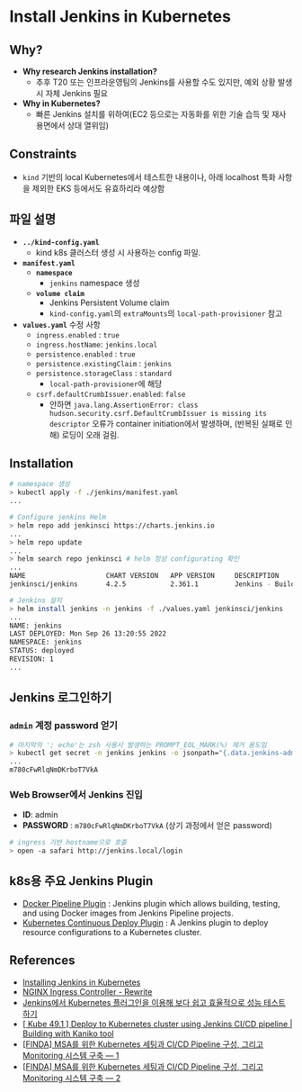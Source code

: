 
# Install Jenkins in Kubernetes

## Why?

- **Why research Jenkins installation?**
  - 추후 T20 또는 인프라운영팀의 Jenkins를 사용할 수도 있지만, 예외 상황 발생 시 자체 Jenkins 필요
- **Why in Kubernetes?**
  - 빠른 Jenkins 설치를 위하여(EC2 등으로는 자동화를 위한 기술 습득 및 재사용면에서 상대 열위임)

## Constraints

- `kind` 기반의 local Kubernetes에서 테스트한 내용이나, 아래 localhost 특화 사항을 제외한 EKS 등에서도 유효하리라 예상함

## 파일 설명

- **`../kind-config.yaml`**
  - kind k8s 클러스터 생성 시 사용하는 config 파일.
- **`manifest.yaml`**
  - **`namespace`**
    - `jenkins` namespace 생성
  - **`volume claim`**
    - Jenkins Persistent Volume claim
    - `kind-config.yaml`의 `extraMounts`의 `local-path-provisioner` 참고
- **`values.yaml`** 수정 사항
  - `ingress.enabled` : `true`
  - `ingress.hostName`: `jenkins.local`
  - `persistence.enabled` : `true`
  - `persistence.existingClaim` : `jenkins`
  - `persistence.storageClass` : `standard`
    - `local-path-provisioner`에 해당
  - `csrf.defaultCrumbIssuer.enabled`: `false`
    - 안하면 `java.lang.AssertionError: class hudson.security.csrf.DefaultCrumbIssuer is missing its descriptor` 오류가 container initiation에서 발생하며, (반복된 실패로 인해) 로딩이 오래 걸림.

## Installation

```bash
# namespace 생성
> kubectl apply -f ./jenkins/manifest.yaml
...

# Configure jenkins Helm
> helm repo add jenkinsci https://charts.jenkins.io
...
> helm repo update
...
> helm search repo jenkinsci # helm 정상 configurating 확인
...
NAME                    CHART VERSION   APP VERSION     DESCRIPTION
jenkinsci/jenkins       4.2.5           2.361.1         Jenkins - Build great things at any scale! The ...

# Jenkins 설치
> helm install jenkins -n jenkins -f ./values.yaml jenkinsci/jenkins
...
NAME: jenkins
LAST DEPLOYED: Mon Sep 26 13:20:55 2022
NAMESPACE: jenkins
STATUS: deployed
REVISION: 1
...
```
## Jenkins 로그인하기

### `admin` 계정 password 얻기

```bash
# 마지막의 '; echo'는 zsh 사용시 발생하는 PROMPT_EOL_MARK(%) 제거 용도임
> kubectl get secret -n jenkins jenkins -o jsonpath="{.data.jenkins-admin-password}" | base64 --decode; echo
...
m780cFwRlqNmDKrboT7VkA
```
### Web Browser에서 Jenkins 진입

- **ID**: admin
- **PASSWORD** : `m780cFwRlqNmDKrboT7VkA` (상기 과정에서 얻은 password)

```bash
# ingress 기반 hostname으로 호출
> open -a safari http://jenkins.local/login
```
## k8s용 주요 Jenkins Plugin

- [Docker Pipeline Plugin](https://github.com/jenkinsci/docker-workflow-plugin) : Jenkins plugin which allows building, testing, and using Docker images from Jenkins Pipeline projects.
- [Kubernetes Continuous Deploy Plugin](<https://github.com/jenkinsci/kubernetes-cd-plugin>) : A Jenkins plugin to deploy resource configurations to a Kubernetes cluster.

## References

- [Installing Jenkins in Kubernetes](https://www.jenkins.io/doc/book/installing/kubernetes/)
- [NGINX Ingress Controller - Rewrite](https://kubernetes.github.io/ingress-nginx/examples/rewrite/)
- [Jenkins에서 Kubernetes 플러그인을 이용해 보다 쉽고 효율적으로 성능 테스트하기](https://engineering.linecorp.com/ko/blog/performance-test-in-jenkins-run-dynamic-pod-executors-in-kubernetes-parallelly/)
- [[ Kube 49.1 ] Deploy to Kubernetes cluster using Jenkins CI/CD pipeline | Building with Kaniko tool](https://www.youtube.com/watch?v=YnZQJAMK6JI)
- [[FINDA] MSA를 위한 Kubernetes 세팅과 CI/CD Pipeline 구성, 그리고 Monitoring 시스템 구축 — 1](https://medium.com/finda-tech/finda-msa를-위한-kubernetes-세팅과-ci-cd-pipeline-구성-그리고-monitoring-시스템-구축-1-783bf49af15b)
- [[FINDA] MSA를 위한 Kubernetes 세팅과 CI/CD Pipeline 구성, 그리고 Monitoring 시스템 구축 — 2](https://medium.com/@bsc0227/finda-msa를-위한-kubernetes-세팅과-ci-cd-pipeline-구성-그리고-monitoring-시스템-구축-2-ef29380ec474)
